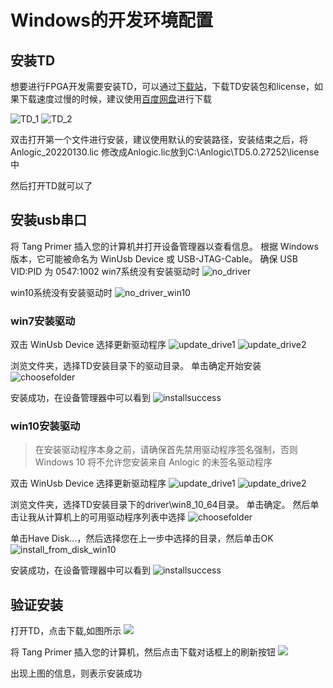 # Windows的开发环境配置

## 安装TD

想要进行FPGA开发需要安装TD，可以通过[下载站](https://dl.sipeed.com/shareURL/TANG/Premier/IDE)，下载TD安装包和license，如果下载速度过慢的时候，建议使用[百度网盘](https://eyun.baidu.com/s/3i6FbQzr)进行下载

![TD_1](./../../assets/get_started/TD_1.png)
![TD_2](./../../assets/get_started/TD_2.png)

双击打开第一个文件进行安装，建议使用默认的安装路径，安装结束之后，将 Anlogic_20220130.lic 修改成Anlogic.lic放到C:\Anlogic\TD5.0.27252\license中

然后打开TD就可以了

## 安装usb串口

将 Tang Primer 插入您的计算机并打开设备管理器以查看信息。 根据 Windows 版本，它可能被命名为 WinUsb Device 或 USB-JTAG-Cable。 确保 USB VID:PID 为 0547:1002
win7系统没有安装驱动时
![no_driver](./../../assets/get_started/no_driver.png)

win10系统没有安装驱动时
![no_driver_win10](./../../assets/get_started/no_driver_win10.png)

### win7安装驱动

双击 WinUsb Device 选择更新驱动程序 
![update_drive1](./../../assets/get_started/update_driver1.png)
![update_drive2](./../../assets/get_started/update_driver2.png)

浏览文件夹，选择TD安装目录下的驱动目录。 单击确定开始安装
![choosefolder](./../../assets/get_started/choosefolder.png)

安装成功，在设备管理器中可以看到 
![installsuccess](./../../assets/get_started/installsuccess.png)

### win10安装驱动

> 在安装驱动程序本身之前，请确保首先禁用驱动程序签名强制，否则 Windows 10 将不允许您安装来自 Anlogic 的未签名驱动程序

双击 WinUsb Device 选择更新驱动程序 
![update_drive1](./../../assets/get_started/update_driver1_win10.png)
![update_drive2](./../../assets/get_started/update_driver2_win10.png)

浏览文件夹，选择TD安装目录下的driver\win8_10_64目录。 单击确定。 然后单击让我从计算机上的可用驱动程序列表中选择
![choosefolder](./../../assets/get_started/choosefolder_win10.png)

单击Have Disk...，然后选择您在上一步中选择的目录，然后单击OK  
![install_from_disk_win10](./../../assets/get_started/install_from_disk_win10.png)

安装成功，在设备管理器中可以看到
![installsuccess](./../../assets/get_started/installsuccess.png)

## 验证安装
打开TD，点击下载,如图所示
![](./../../assets/get_started/87078310026779781.jpg)

将 Tang Primer 插入您的计算机，然后点击下载对话框上的刷新按钮
![](./../../assets/get_started/1823555291194601.jpg)

出现上图的信息，则表示安装成功